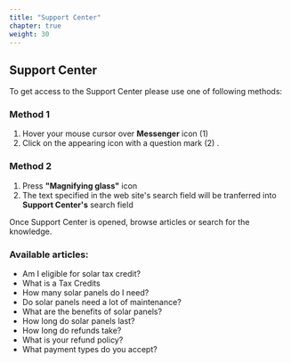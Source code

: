 ```yaml
---
title: "Support Center"
chapter: true
weight: 30
---
```


## Support Center

To get access to the Support Center please use one of following methods:

### Method 1

1. Hover your mouse cursor over **Messenger** icon   (1)  
2. Click on the appearing icon with a question mark  (2)  .


### Method 2

1. Press **"Magnifying glass"** icon
2. The text specified in the web site's search field will be tranferred into **Support Center's** search field


Once Support Center is opened, browse articles or search for the knowledge.

 

### Available articles:

- Am I eligible for solar tax credit?
- What is a Tax Credits
- How many solar panels do I need?
- Do solar panels need a lot of maintenance?
- What are the benefits of solar panels?
- How long do solar panels last?
- How long do refunds take?
- What is your refund policy?
- What payment types do you accept?

